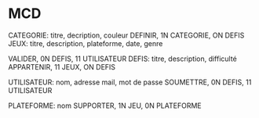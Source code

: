 # MCD

CATEGORIE: titre, decription, couleur
DEFINIR, 1N CATEGORIE, ON DEFIS
JEUX: titre, description, plateforme, date, genre

VALIDER, 0N DEFIS, 11 UTILISATEUR
DEFIS: titre, description, difficulté
APPARTENIR, 11 JEUX, ON DEFIS

UTILISATEUR: nom, adresse mail, mot de passe
SOUMETTRE, 0N DEFIS, 11 UTILISATEUR

PLATEFORME: nom
SUPPORTER, 1N JEU, 0N PLATEFORME
